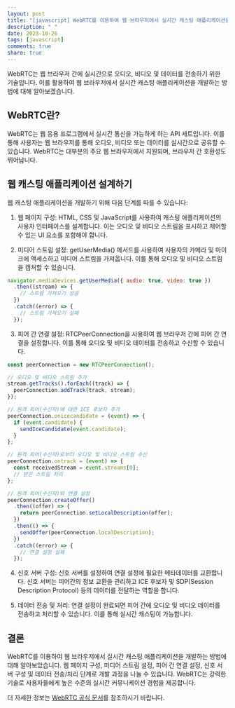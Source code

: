 ```yaml
---
layout: post
title: "[javascript] WebRTC를 이용하여 웹 브라우저에서 실시간 캐스팅 애플리케이션을 개발하는 방법에 대해 알려주세요."
description: " "
date: 2023-10-26
tags: [javascript]
comments: true
share: true
---
```


WebRTC는 웹 브라우저 간에 실시간으로 오디오, 비디오 및 데이터를 전송하기 위한 기술입니다. 이를 활용하여 웹 브라우저에서 실시간 캐스팅 애플리케이션을 개발하는 방법에 대해 알아보겠습니다.

## WebRTC란?

WebRTC는 웹 응용 프로그램에서 실시간 통신을 가능하게 하는 API 세트입니다. 이를 통해 사용자는 웹 브라우저를 통해 오디오, 비디오 또는 데이터를 실시간으로 공유할 수 있습니다. WebRTC는 대부분의 주요 웹 브라우저에서 지원되며, 브라우저 간 호환성도 뛰어납니다.

## 웹 캐스팅 애플리케이션 설계하기

웹 캐스팅 애플리케이션을 개발하기 위해 다음 단계를 따를 수 있습니다:

1. 웹 페이지 구성: HTML, CSS 및 JavaScript를 사용하여 캐스팅 애플리케이션의 사용자 인터페이스를 설계합니다. 이는 오디오 및 비디오 스트림을 표시하고 제어할 수 있는 UI 요소를 포함해야 합니다.

2. 미디어 스트림 설정: getUserMedia() 메서드를 사용하여 사용자의 카메라 및 마이크에 액세스하고 미디어 스트림을 가져옵니다. 이를 통해 오디오 및 비디오 스트림을 캡처할 수 있습니다.

```javascript
navigator.mediaDevices.getUserMedia({ audio: true, video: true })
  .then((stream) => {
    // 스트림 가져오기 성공
  })
  .catch((error) => {
    // 스트림 가져오기 실패
  });
```

3. 피어 간 연결 설정: RTCPeerConnection을 사용하여 웹 브라우저 간에 피어 간 연결을 설정합니다. 이를 통해 오디오 및 비디오 데이터를 전송하고 수신할 수 있습니다.

```javascript
const peerConnection = new RTCPeerConnection();

// 오디오 및 비디오 스트림 추가
stream.getTracks().forEach((track) => {
  peerConnection.addTrack(track, stream);
});

// 원격 피어(수신자)에 대한 ICE 후보자 추가
peerConnection.onicecandidate = (event) => {
  if (event.candidate) {
    sendIceCandidate(event.candidate);
  }
};

// 원격 피어(수신자)로부터 오디오 및 비디오 스트림 수신
peerConnection.ontrack = (event) => {
  const receivedStream = event.streams[0];
  // 받은 스트림 처리
};

// 원격 피어(수신자)와 연결 설정
peerConnection.createOffer()
  .then((offer) => {
    return peerConnection.setLocalDescription(offer);
  })
  .then(() => {
    sendOffer(peerConnection.localDescription);
  })
  .catch((error) => {
    // 연결 설정 실패
  });
```

4. 신호 서버 구성: 신호 서버를 설정하여 연결 설정에 필요한 메타데이터를 교환합니다. 신호 서버는 피어간의 정보 교환을 관리하고 ICE 후보자 및 SDP(Session Description Protocol) 등의 데이터를 전달하는 역할을 합니다.

5. 데이터 전송 및 처리: 연결 설정이 완료되면 피어 간에 오디오 및 비디오 데이터를 전송하고 처리할 수 있습니다. 이를 통해 실시간 캐스팅이 가능합니다.

## 결론

WebRTC를 이용하여 웹 브라우저에서 실시간 캐스팅 애플리케이션을 개발하는 방법에 대해 알아보았습니다. 웹 페이지 구성, 미디어 스트림 설정, 피어 간 연결 설정, 신호 서버 구성 및 데이터 전송/처리 단계로 개발 과정을 나눌 수 있습니다. WebRTC는 강력한 기술로 사용자들에게 높은 수준의 실시간 커뮤니케이션 경험을 제공합니다.

더 자세한 정보는 [WebRTC 공식 문서](https://webrtc.org/)를 참조하시기 바랍니다.